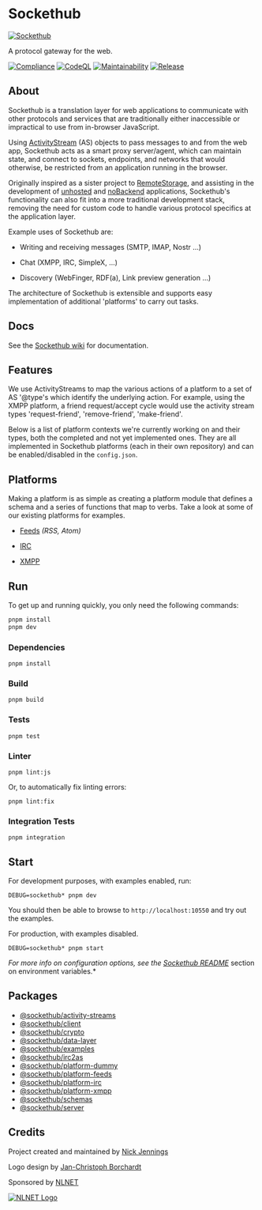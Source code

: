 # Sockethub

[![Sockethub](https://sockethub.org/res/img/sockethub-logo.svg)](https://sockethub.org)

A protocol gateway for the web.

[![Compliance](https://github.com/sockethub/sockethub/actions/workflows/compliance.yml/badge.svg)](https://github.com/sockethub/sockethub/actions/workflows/compliance.yml)
[![CodeQL](https://github.com/sockethub/sockethub/actions/workflows/codeql-analysis.yml/badge.svg)](https://github.com/sockethub/sockethub/actions/workflows/codeql-analysis.yml)
[![Maintainability](https://api.codeclimate.com/v1/badges/95912fc801271faf44f6/maintainability)](https://codeclimate.com/github/sockethub/sockethub/maintainability)
[![Release](https://img.shields.io/npm/v/sockethub.svg?style=flat)](https://github.com/sockethub/sockethub/releases)

## About

Sockethub is a translation layer for web applications to communicate with other
protocols and services that are traditionally either inaccessible or impractical
to use from in-browser JavaScript.

Using [ActivityStream](http://activitystrea.ms/) (AS) objects to pass messages
to and from the web app, Sockethub acts as a smart proxy server/agent, which can
maintain state, and connect to sockets, endpoints, and networks that would
otherwise, be restricted from an application running in the browser.

Originally inspired as a sister project to
[RemoteStorage](https://remotestorage.io), and assisting in the development of
[unhosted](http://unhosted.org) and [noBackend](http://nobackend.org)
applications, Sockethub's functionality can also fit into a more traditional
development stack, removing the need for custom code to handle various protocol
specifics at the application layer.

Example uses of Sockethub are:

- Writing and receiving messages (SMTP, IMAP, Nostr ...)

- Chat (XMPP, IRC, SimpleX, ...)

- Discovery (WebFinger, RDF(a), Link preview generation ...)

The architecture of Sockethub is extensible and supports easy implementation of
additional 'platforms' to carry out tasks.

## Docs

See the [Sockethub wiki](https://github.com/sockethub/sockethub/wiki) for
documentation.

## Features

We use ActivityStreams to map the various actions of a platform to a set of AS
'@type's which identify the underlying action. For example, using the XMPP
platform, a friend request/accept cycle would use the activity stream types
'request-friend', 'remove-friend', 'make-friend'.

Below is a list of platform contexts we're currently working on and their types,
both the completed and not yet implemented ones. They are all implemented in
Sockethub platforms (each in their own repository) and can be enabled/disabled
in the `config.json`.

## Platforms

Making a platform is as simple as creating a platform module that defines a
schema and a series of functions that map to verbs. Take a look at some of our
existing platforms for examples.

- [Feeds](packages/platform-feeds) _(RSS, Atom)_

- [IRC](packages/platform-irc)

- [XMPP](packages/platform-xmpp)

## Run

To get up and running quickly, you only need the following commands:

```bash
pnpm install
pnpm dev
```

### Dependencies

`pnpm install`

### Build

`pnpm build`

### Tests

`pnpm test`

### Linter

`pnpm lint:js`

Or, to automatically fix linting errors:

`pnpm lint:fix`

### Integration Tests

`pnpm integration`

## Start

For development purposes, with examples enabled, run:

`DEBUG=sockethub* pnpm dev`

You should then be able to browse to `http://localhost:10550` and try out the
examples.

For production, with examples disabled.

`DEBUG=sockethub* pnpm start`

_For more info on configuration options, see the
[Sockethub README](packages/server/README.md#environment-variables)_ section on
environment variables.*

## Packages

- [@sockethub/activity-streams](packages/activity-streams)
- [@sockethub/client](packages/client)
- [@sockethub/crypto](packages/crypto)
- [@sockethub/data-layer](packages/data-layer)
- [@sockethub/examples](packages/examples)
- [@sockethub/irc2as](packages/irc2as)
- [@sockethub/platform-dummy](packages/platform-dummy)
- [@sockethub/platform-feeds](packages/platform-feeds)
- [@sockethub/platform-irc](packages/platform-irc)
- [@sockethub/platform-xmpp](packages/platform-xmpp)
- [@sockethub/schemas](packages/schemas)
- [@sockethub/server](packages/server)

## Credits

Project created and maintained by
[Nick Jennings](http://github.com/silverbucket)

Logo design by [Jan-Christoph Borchardt](http://jancborchardt.net)

Sponsored by [NLNET](http://nlnet.nl)

[![NLNET Logo](http://sockethub.org/res/img/nlnet-logo.svg)](http://nlnet.nl)
